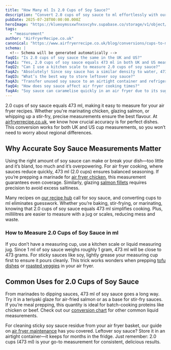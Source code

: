```yaml
---
title: "How Many ml Is 2.0 Cups of Soy Sauce?"
description: "Convert 2.0 cups of soy sauce to ml effortlessly with our simple guide—perfect for air fryer recipes and precise cooking measurements."
pubDate: 2025-07-28T00:00:00.000Z
heroImage: "https://klueoymssxwfnxsvcyhv.supabase.co/storage/v1/object/public/Shmucket/how-many-ml-is-2-cups-of-soy-sauce.webp"
tags:
  - "measurement"
author: "AirFryerRecipe.co.uk"
canonical: "https://www.airfryerrecipe.co.uk/blog/conversions/cups-to-ml/how-many-ml-is-2-cups-of-soy-sauce"
schema: |
  <!-- Schema will be generated automatically -->
faqQ1: "Is 2.0 cups of soy sauce the same in the UK and US?"
faqA1: "Yes, 2.0 cups of soy sauce equals 473 ml in both UK and US measurements. While cup sizes can vary slightly for dry ingredients, liquid measurements like soy sauce are consistent. Always use a standard liquid measuring cup for accuracy."
faqQ2: "Can I use a kitchen scale to measure 2.0 cups of soy sauce?"
faqA2: "Absolutely! Since soy sauce has a similar density to water, 473 ml weighs roughly 473 grams. Use a digital scale set to grams for precise measuring. This method is especially handy for sticky liquids that cling to cups."
faqQ3: "What’s the best way to store leftover soy sauce?"
faqA3: "Transfer unused soy sauce to an airtight container and refrigerate. It stays fresh for up to 6 months. Avoid leaving it in open containers, as exposure to air can degrade its flavour over time."
faqQ4: "How does soy sauce affect air fryer cooking times?"
faqA4: "Soy sauce can caramelise quickly in an air fryer due to its sugar content. If using 2.0 cups (473 ml) in a marinade, reduce cooking time slightly to prevent burning. Always check food early when glazing with soy sauce."
---
```

<p>2.0 cups of soy sauce equals 473 ml, making it easy to measure for your air fryer recipes. Whether you're marinating chicken, glazing salmon, or whipping up a stir-fry, precise measurements ensure the best flavour. At <a href=https://www.airfryerrecipe.co.uk>airfryerrecipe.co.uk</a>, we know how crucial accuracy is for perfect dishes. This conversion works for both UK and US cup measurements, so you won’t need to worry about regional differences.</p>  

<h2>Why Accurate Soy Sauce Measurements Matter</h2>  
<p>Using the right amount of soy sauce can make or break your dish—too little and it’s bland, too much and it’s overpowering. For air fryer cooking, where sauces reduce quickly, 473 ml (2.0 cups) ensures balanced seasoning. If you’re prepping a marinade for <a href=https://www.airfryerrecipe.co.uk/recipe-category/chicken>air fryer chicken</a>, this measurement guarantees even coverage. Similarly, glazing <a href=https://www.airfryerrecipe.co.uk/recipe-category/salmon>salmon fillets</a> requires precision to avoid excess saltiness.</p>  

<p>Many recipes on <a href=https://www.airfryerrecipe.co.uk/recipes>our recipe hub</a> call for soy sauce, and converting cups to ml eliminates guesswork. Whether you’re baking, stir-frying, or marinating, knowing that 2.0 cups of soy sauce equals 473 ml simplifies cooking. Plus, millilitres are easier to measure with a jug or scales, reducing mess and waste.</p>  

<h3>How to Measure 2.0 Cups of Soy Sauce in ml</h3>  
<p>If you don’t have a measuring cup, use a kitchen scale or liquid measuring jug. Since 1 ml of soy sauce weighs roughly 1 gram, 473 ml will be close to 473 grams. For sticky sauces like soy, lightly grease your measuring cup first to ensure it pours cleanly. This trick works wonders when prepping <a href=https://www.airfryerrecipe.co.uk/recipe-category/tofu>tofu dishes</a> or <a href=https://www.airfryerrecipe.co.uk/recipe-category/vegetables>roasted veggies</a> in your air fryer.</p>  

<h2>Common Uses for 2.0 Cups of Soy Sauce</h2>  
<p>From marinades to dipping sauces, 473 ml of soy sauce goes a long way. Try it in a teriyaki glaze for air-fried salmon or as a base for stir-fry sauces. If you’re meal prepping, this quantity is ideal for batch-cooking proteins like chicken or beef. Check out our <a href=https://www.airfryerrecipe.co.uk/air-fryer-conversion-chart>conversion chart</a> for other common liquid measurements.</p>  

<p>For cleaning sticky soy sauce residue from your air fryer basket, our guide on <a href=https://www.airfryerrecipe.co.uk/air-fryer-cleaner>air fryer maintenance</a> has you covered. Leftover soy sauce? Store it in an airtight container—it keeps for months in the fridge. Just remember: 2.0 cups (473 ml) is your go-to measurement for consistent, delicious results.</p>
